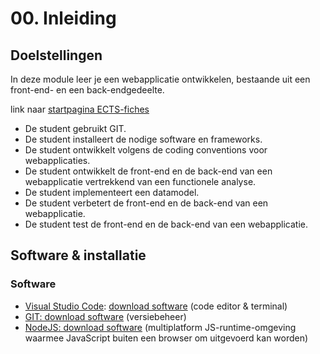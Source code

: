 # 00. Inleiding

## Doelstellingen

In deze module leer je een webapplicatie ontwikkelen, bestaande uit een front-end- en een back-endgedeelte. 

link naar [startpagina ECTS-fiches](https://ects.ap.be)

* De student gebruikt GIT.
* De student installeert de nodige software en frameworks.
* De student ontwikkelt volgens de coding conventions voor webapplicaties.
* De student ontwikkelt de front-end en de back-end van een webapplicatie vertrekkend van een functionele analyse.
* De student implementeert een datamodel.
* De student verbetert de front-end en de back-end van een webapplicatie.
* De student test de front-end en de back-end van een webapplicatie.

## Software & installatie

### Software

* [Visual Studio Code](https://code.visualstudio.com/): [download software](https://code.visualstudio.com/Download) \(code editor & terminal\)
* [GIT: download software](https://git-scm.com/downloads) \(versiebeheer\)
* [NodeJS: download software](https://nodejs.org/en/download/) \(multiplatform JS-runtime-omgeving waarmee JavaScript buiten een browser om uitgevoerd kan worden\)





